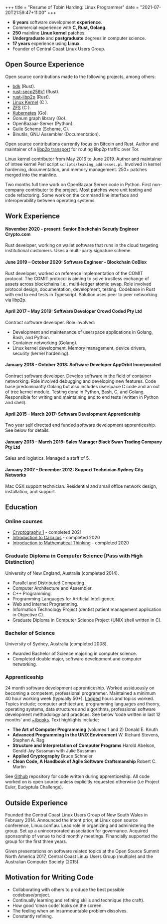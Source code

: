 +++
title = "Resume of Tobin Harding: Linux Programmer"
date = "2021-07-20T21:59:47+11:00"
+++

* **6 years** software development **experience**.
* Commercial experience with **C, Rust, Golang**.
* **250** mainline **Linux kernel** patches.
* **Undergraduate** and **postgraduate** degrees in computer science.
* **17 years** experience using **Linux**.
* Founder of Central Coast Linux Users Group.


## Open Source Experience

Open source contributions made to the following projects, among others:

* [bdk](https://github.com/bitcoindevkit/bdk) (Rust).
* [rust-secp256k1](https://github.com/rust-bitcoin/rust-secp256k1) (Rust).
* [rust-libp2p](https://github.com/libp2p/rust-libp2p) (Rust).
* [Linux Kernel](http://git.kernel.org/cgit/linux/kernel/git/torvalds/linux.git/log/?qt=grep&q=me%40tobin.cc)
 (C ).
* [ZFS](https://github.com/pulls?utf8=%E2%9C%93&q=is%3Apr+author%3Atcharding+zfs+) (C ).
* [Kubernetes](https://github.com/pulls?utf8=%E2%9C%93&q=is%3Apr+author%3Atcharding+kubernetes+) (Go).
* Gonum graph library (Go).
* OpenBazaar-Server (Python).
* Guile Scheme (Scheme, C).
* Binutils, GNU Assembler (Documentation).

Open source contributions currently focus on Bitcoin and Rust. Author and
maintainer of a [libp2p
transport](https://github.com/comit-network/rust-libp2p-tokio-socks5) for
routing libp2p traffic over Tor.

Linux kernel contributor from May 2016 to June 2019. Author and maintainer of
intree kernel Perl script `scripts/leaking_addresses.pl`. Involved in kernel
hardening, documentation, and memory management. 250+ patches merged into the
mainline. 

Two months full time work on OpenBazaar Server code in Python. First non-company
contributor to the project. Most patches were unit testing and code refactoring.
Some work on the command line interface and interoperability between operating
systems.

## Work Experience

#### November 2020 - present: **Senior Blockchain Securiy Engineer** Crypto.com

Rust developer, working on wallet software that runs in the cloud targeting
institutional customers. Uses a multi-party signature scheme.

#### June 2019 – October 2020: **Software Engineer - Blockchain** CoBlox

Rust developer, worked on reference implementation of the COMIT protocol. The
COMIT protocol is aiming to solve trustless exchange of assets across
blockchains i.e., multi-ledger atomic swap. Role involved protocol design,
documentation, development, testing. Codebase in Rust with end to end tests
in Typescript. Solution uses peer to peer networking via libp2p.

#### April 2017 – May 2019: **Software Developer** Crowd Coded Pty Ltd

Contract software developer. Role involved:
- Development and maintenance of userspace applications in Golang, Bash, and Python.
- Container networking (Golang).
- Linux kernel development.  Memory management, device drivers, security (kernel
hardening).

#### January 2018 - October 2018: **Software Developer** AppOrbit Incorporated

Contract software developer. Develop software in the field of container
networking. Role involved debugging and developing new features. Code base
predominantly Golang but also includes userspace C code and an out of tree
kernel module. Testing done in Python, Bash, C, and Golang. Responsible for
writing and maintaining end to end tests (written in Python and shell).

#### April 2015 – March 2017: **Software Development Apprenticeship**

Two year self directed and funded software development apprenticeship. See below
for details.

#### January 2013 – March 2015: **Sales Manager** Black Swan Trading Company Pty Ltd

Sales and logistics. Managed a staff of 5.

#### January 2007 – December 2012: **Support Technician** Sydney City Networks

Mac OSX support technician. Residential and small office network design,
installation, and support.

## Education

### Online courses

* [Cryptography 1](https://www.coursera.org/learn/crypto) - completed 2021
* [Introduction to Calculus](https://www.coursera.org/learn/introduction-to-calculus) - completed 2020
* [Introduction to Mathematical Thinking](https://www.coursera.org/learn/mathematical-thinking/) - completed 2020

### Graduate Diploma in Computer Science [Pass with High Distinction]

University of New England, Australia (completed 2014).

* Parallel and Distributed Computing.
* Computer Architecture and Assembler.
* C++ Programming.
* Programming Languages for Artificial Intelligence.
* Web and Internet Programming.
* Information Technology Project (dentist patient management application in Objective C).
* Graduate Diploma in Computer Science Project (UNIX shell written in C).

### Bachelor of Science

University of Sydney, Australia (completed 2008).

* Awarded Bachelor of Science majoring in computer science.
* Completed double major, software development and computer networking.

### Apprenticeship

24 month software development apprenticeship.  Worked assiduously on becoming a
competent, professional programmer.  Maintained a minimum 40 hour working week
(typically 50+).
 [Logged](https://github.com/tcharding/work-logs) hours and topics
worked.  Topics include; computer architecture,
programming languages and theory, operating systems, data structures
and algorithms, professional software development methodology and practices.  See
below ‘code written in last 12 months’ and
[~/books](http://tobin.cc/reading-list).  Text highlights include;

* **The Art of Computer Programming** (volumes 1 and 2) Donald E. Knuth
* **Advanced Programming in the UNIX Environment** W. Richard Stevens, Stephen A. Rag
* **Structure and Interpretation of Computer Programs** Harold Abelson, Gerald
  Jay Sussman with Julie Sussman
* **Applied Cryptography** Bruce Schneier
* **Clean Code, A Handbook of Agile Software Craftsmanship** Robert C. Martin

See [Github](https://github.com/tcharding/self_learning) repository for code
written during apprenticeship.  All code worked on is open source unless
explicitly requested otherwise (i.e Project Euler, Eudyptula Challenge).

## Outside Experience

Founded the Central Coast Linux Users Group of New South Wales in
February 2014.  Announced the intent prior, at Linux open source
conference, Linux.conf.au.  Lead role in organizing and administering
the group.  Set up a unincorporated association for
governance.  Acquired sponsorship of venue to hold monthly
meetings.  Financially supported the group for the first three years.

Given presentations on software related topics at the Open Source Summit North
America 2017, Central Coast Linux Users Group (multiple) and the Australian
Computer Society (2015).

## Motivation for Writing Code

* Collaborating with others to produce the best possible codebase/project.
* Continually learning and refining skills and technique (the craft).
* How good ‘clean code’ looks on the screen.
* The feeling when an insurmountable problem dissolves.
* Constantly refining.
